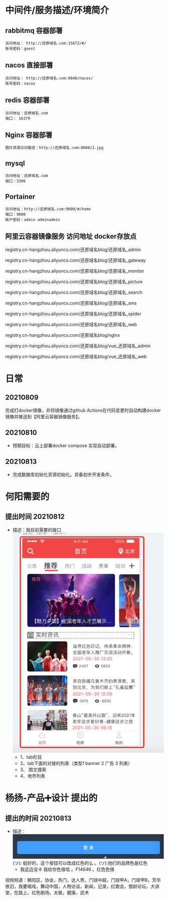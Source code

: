 

# 中间件/服务描述/环境简介

## rabbitmq     容器部署
	访问地址： http://还原域名.com:15672/#/
	账号密码：guest
## nacos    直接部署
	访问地址： http://还原域名.com:8848/nacos/
	账号密码：nacos
## redis    容器部署
    访问地址：还原域名.com
    端口： 16379
## Nginx    容器部署
    图片资源访问路径：http://还原域名.com:8600/2.jpg
## mysql
    访问地址：还原域名.com
    端口：3306
## Portainer
    访问地址：http://还原域名.com:9000/#/home
    端口：9000
    账户密码：admin adminadmin


## 阿里云容器镜像服务 访问地址 docker存放点

registry.cn-hangzhou.aliyuncs.com/还原域名blog/还原域名_admin

registry.cn-hangzhou.aliyuncs.com/还原域名blog/还原域名_gateway

registry.cn-hangzhou.aliyuncs.com/还原域名blog/还原域名_monitor

registry.cn-hangzhou.aliyuncs.com/还原域名blog/还原域名_picture

registry.cn-hangzhou.aliyuncs.com/还原域名blog/还原域名_search

registry.cn-hangzhou.aliyuncs.com/还原域名blog/还原域名_sms

registry.cn-hangzhou.aliyuncs.com/还原域名blog/还原域名_spider

registry.cn-hangzhou.aliyuncs.com/还原域名blog/还原域名_web

registry.cn-hangzhou.aliyuncs.com/还原域名blog/nginx

registry.cn-hangzhou.aliyuncs.com/还原域名blog/vue_还原域名_admin

registry.cn-hangzhou.aliyuncs.com/还原域名blog/vue_还原域名_web


# 日常
## 20210809
完成打docker镜像，并将镜像通过github Actions在代码变更时自动构建docker镜像并推送到【阿里云容器镜像服务】。

## 20210810
- 预期目标：云上部署docker compose 实现自动部署。
## 20210813
- 完成数据库初始化资源初始化。具备初步开发条件。


# 何阳需要的
## 提出时间 20210812
- 描述：我目前需要的接口![img.png](img.png)
    - 1、tab栏目
    - 2、tab下面的对接的列表（类型1  banner  2  广告 3 列表）
    - 3、 图文搜索
    - 4、地市列表


# 杨扬-产品➕设计 提出的
## 提出的时间 20210813
- 描述：![img_1.png](img_1.png) (ツ):  挺好的，这个按钮可以改成红色的么 。(ツ):他们的品牌色是红色
    - 我这边没卡 我给你色值哈 。F14646  。红色色值

视频频道：朝阳区，协会，热门，达人秀，门球中超，门球甲A，门球甲B，芳华依旧，我要唱戏，舞动中国，人物访谈，新闻，记录，红歌会，银龄论坛，大讲堂，在路上，红色剧场，太极，健康，武术







